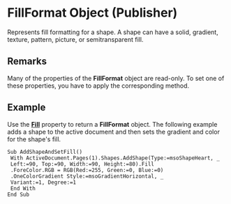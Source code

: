 
# FillFormat Object (Publisher)

Represents fill formatting for a shape. A shape can have a solid, gradient, texture, pattern, picture, or semitransparent fill.


## Remarks

Many of the properties of the  **FillFormat** object are read-only. To set one of these properties, you have to apply the corresponding method.


## Example

Use the  **[Fill](ff1b8d02-150e-e023-2f0a-b1608cc99644.md)** property to return a  **FillFormat** object. The following example adds a shape to the active document and then sets the gradient and color for the shape's fill.


```
Sub AddShapeAndSetFill() 
 With ActiveDocument.Pages(1).Shapes.AddShape(Type:=msoShapeHeart, _ 
 Left:=90, Top:=90, Width:=90, Height:=80).Fill 
 .ForeColor.RGB = RGB(Red:=255, Green:=0, Blue:=0) 
 .OneColorGradient Style:=msoGradientHorizontal, _ 
 Variant:=1, Degree:=1 
 End With 
End Sub
```

